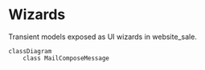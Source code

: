 # Wizards

Transient models exposed as UI wizards in website_sale.

```mermaid
classDiagram
    class MailComposeMessage
```
